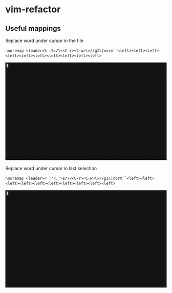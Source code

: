 # vim-refactor

## Useful mappings
Replace word under cursor in the file
```vim
nnoremap <leader>% :%s/\<<C-r><C-w>\>//gI\|norm``<left><left><left><left><left><left><left><left><left><left>
```
![replace_g](replace_g.gif)

Replace word under cursor in last selection
```vim
nnoremap <leader>< :'<,'>s/\<<C-r><C-w>\>//gI\|norm``<left><left><left><left><left><left><left><left><left><left>
```
![replace_l](replace_l.gif)
